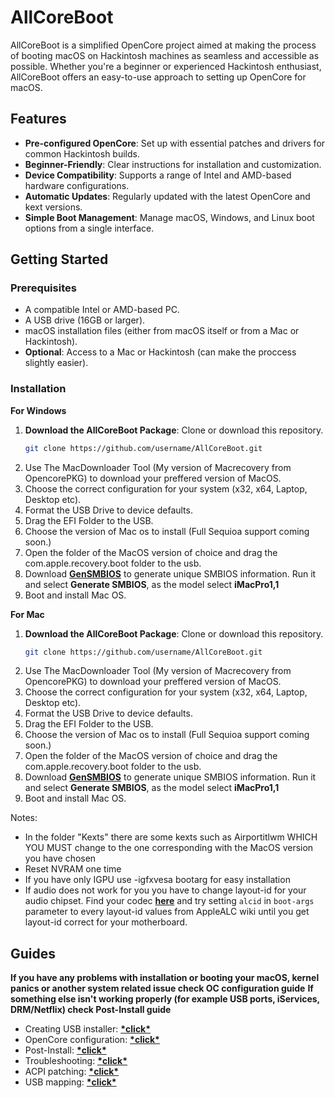 # AllCoreBoot

AllCoreBoot is a simplified OpenCore project aimed at making the process of booting macOS on Hackintosh machines as seamless and accessible as possible. Whether you're a beginner or experienced Hackintosh enthusiast, AllCoreBoot offers an easy-to-use approach to setting up OpenCore for macOS.

## Features

- **Pre-configured OpenCore**: Set up with essential patches and drivers for common Hackintosh builds.
- **Beginner-Friendly**: Clear instructions for installation and customization.
- **Device Compatibility**: Supports a range of Intel and AMD-based hardware configurations.
- **Automatic Updates**: Regularly updated with the latest OpenCore and kext versions.
- **Simple Boot Management**: Manage macOS, Windows, and Linux boot options from a single interface.

## Getting Started

### Prerequisites

- A compatible Intel or AMD-based PC.
- A USB drive (16GB or larger).
- macOS installation files (either from macOS itself or from a Mac or Hackintosh).
- **Optional**: Access to a Mac or Hackintosh (can make the proccess slightly easier).

### Installation

**For Windows**

1. **Download the AllCoreBoot Package**: Clone or download this repository.
   ```bash
   git clone https://github.com/username/AllCoreBoot.git
2. Use The MacDownloader Tool (My version of Macrecovery from OpencorePKG) to download your preffered version of MacOS.
3. Choose the correct configuration for your system (x32, x64, Laptop, Desktop etc).
4. Format the USB Drive to device defaults.
5. Drag the EFI Folder to the USB.
6. Choose the version of Mac os to install (Full Sequioa support coming soon.)
7. Open the folder of the MacOS version of choice and drag the com.apple.recovery.boot folder to the usb.
8. Download [**GenSMBIOS**](https://github.com/corpnewt/GenSMBIOS) to generate unique SMBIOS information. Run it and select **Generate SMBIOS**, as the model select **iMacPro1,1**
9. Boot and install Mac OS.

**For Mac**
1. **Download the AllCoreBoot Package**: Clone or download this repository.
   ```bash
   git clone https://github.com/username/AllCoreBoot.git
2. Use The MacDownloader Tool (My version of Macrecovery from OpencorePKG) to download your preffered version of MacOS.
3. Choose the correct configuration for your system (x32, x64, Laptop, Desktop etc).
4. Format the USB Drive to device defaults.
5. Drag the EFI Folder to the USB.
6. Choose the version of Mac os to install (Full Sequioa support coming soon.)
7. Open the folder of the MacOS version of choice and drag the com.apple.recovery.boot folder to the usb.
8. Download [**GenSMBIOS**](https://github.com/corpnewt/GenSMBIOS) to generate unique SMBIOS information. Run it and select **Generate SMBIOS**, as the model select **iMacPro1,1**
9. Boot and install Mac OS.

Notes:
- In the folder "Kexts" there are some kexts such as Airportitlwm WHICH YOU MUST change to the one corresponding with the MacOS version you have chosen
- Reset NVRAM one time
- If you have only IGPU use -igfxvesa bootarg for easy installation
- If audio does not work for you you have to change layout-id for your audio chipset. Find your codec [**here**](https://github.com/acidanthera/applealc/wiki/supported-codecs) and try setting `alcid` in `boot-args` parameter to every layout-id values from AppleALC wiki  until you get layout-id correct for your motherboard.

## Guides
**If you have any problems with installation or booting your macOS, kernel panics or another system related issue check OC configuration guide**
**If something else isn't working properly (for example USB ports, iServices, DRM/Netflix) check Post-Install guide**
 - Creating USB installer: [**\*click\***](https://dortania.github.io/OpenCore-Install-Guide/installer-guide/)
 - OpenCore configuration: [**\*click\***](https://dortania.github.io/OpenCore-Install-Guide/ktext.html)
 - Post-Install: [**\*click\***](https://dortania.github.io/OpenCore-Post-Install/)
 - Troubleshooting: [**\*click\***](https://dortania.github.io/OpenCore-Post-Install/)
 - ACPI patching: [**\*click\***](https://dortania.github.io/Getting-Started-With-ACPI/)
 - USB mapping: [**\*click\***](https://dortania.github.io/OpenCore-Post-Install/usb/)
